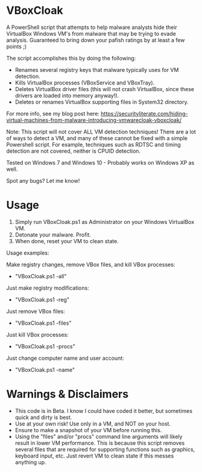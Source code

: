 # VBoxCloak

A PowerShell script that attempts to help malware analysts hide their VirtualBox Windows VM's from malware that may be trying to evade analysis. Guaranteed to bring down your pafish ratings by at least a few points ;)

The script accomplishes this by doing the following:

- Renames several registry keys that malware typically uses for VM detection.
- Kills VirtualBox processes (VBoxService and VBoxTray).
- Deletes VirtualBox driver files (this will not crash VirtualBox, since these drivers are loaded into memory anyway!).
- Deletes or renames VirtualBox supporting files in System32 directory.

For more info, see my blog post here: 
https://securityliterate.com/hiding-virtual-machines-from-malware-introducing-vmwarecloak-vboxcloak/

Note: This script will not cover ALL VM detection techniques! There are a lot of ways to detect a VM, and many of these cannot be fixed with a simple Powershell script. For example, techniques such as RDTSC and timing detection are not covered, neither is CPUID detection.

Tested on Windows 7 and Windows 10 - Probably works on Windows XP as well.

Spot any bugs? Let me know!

# Usage

1. Simply run VBoxCloak.ps1 as Administrator on your Windows VirtualBox VM.
2. Detonate your malware. Profit.
3. When done, reset your VM to clean state.

Usage examples:

Make registry changes, remove VBox files, and kill VBox processes:
  
  - "VBoxCloak.ps1 -all"
  
Just make registry modifications:
  
  - "VBoxCloak.ps1 -reg"
  
Just remove VBox files:
  
  - "VBoxCloak.ps1 -files"
  
Just kill VBox processes:
  
  - "VBoxCloak.ps1 -procs"

Just change computer name and user account:

  - "VBoxCloak.ps1 -name"

# Warnings & Disclaimers

- This code is in Beta. I know I could have coded it better, but sometimes quick and dirty is best.
- Use at your own risk! Use only in a VM, and NOT on your host.
- Ensure to make a snapshot of your VM before running this.
- Using the "files" and/or "procs" command line arguments will likely result in lower VM performance. This is because this script removes several files that are required for supporting functions such as graphics, keyboard input, etc. Just revert VM to clean state if this messes anything up.

